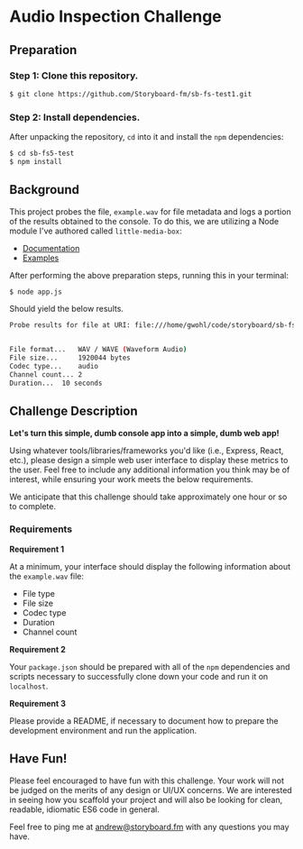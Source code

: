 # Audio Inspection Challenge

## Preparation

### Step 1: Clone this repository.

```sh
$ git clone https://github.com/Storyboard-fm/sb-fs-test1.git
```

### Step 2: Install dependencies.

After unpacking the repository, `cd` into it and install the `npm`
dependencies:

```sh
$ cd sb-fs5-test
$ npm install
```

## Background

This project probes the file, `example.wav` for file metadata and logs a
portion of the results obtained to the console. To do this, we are utilizing a
Node module I've authored called `little-media-box`:

* [Documentation](https://github.com/little-core-labs/little-media-box/blob/master/README.md)
* [Examples](https://github.com/little-core-labs/little-media-box/tree/master/example)

After performing the above preparation steps, running this in your terminal:

```sh
$ node app.js
```

Should yield the below results.

```sh
Probe results for file at URI: file:///home/gwohl/code/storyboard/sb-fs5-test/example.wav


File format...	 WAV / WAVE (Waveform Audio)
File size...	 1920044 bytes
Codec type...	 audio
Channel count... 2
Duration...	 10 seconds
```

## Challenge Description

**Let's turn this simple, dumb console app into a simple, dumb web app!**

Using whatever tools/libraries/frameworks you'd like (i.e., Express, React,
etc.), please design a simple web user interface to display these metrics to the
user. Feel free to include any additional information you think may be
of interest, while ensuring your work meets the below requirements.

We anticipate that this challenge should take approximately one hour or so to
complete.

### Requirements

**Requirement 1**

At a minimum, your interface should display the following information about
the `example.wav` file:

* File type
* File size
* Codec type
* Duration
* Channel count

**Requirement 2**

Your `package.json` should be prepared with all of the `npm` dependencies and
scripts necessary to successfully clone down your code and run it on
`localhost`.

**Requirement 3**

Please provide a README, if necessary to document how to prepare the development
environment and run the application.

## Have Fun!

Please feel encouraged to have fun with this challenge. Your work will not be
judged on the merits of any design or UI/UX concerns. We are interested in
seeing how you scaffold your project and will also be looking for clean,
readable, idiomatic ES6 code in general.

Feel free to ping me at andrew@storyboard.fm with any questions you may have.
